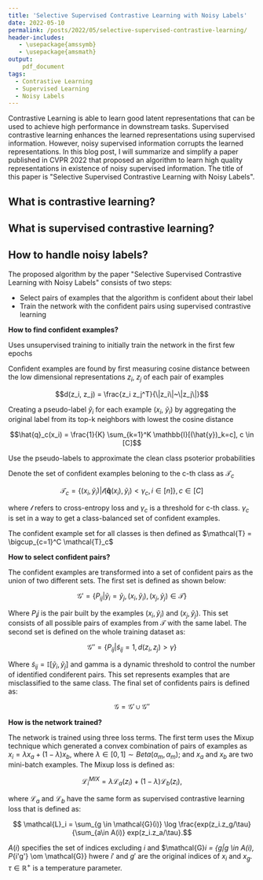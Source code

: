 ```yaml
---
title: 'Selective Supervised Contrastive Learning with Noisy Labels'
date: 2022-05-10
permalink: /posts/2022/05/selective-supervised-contrastive-learning/
header-includes:
   - \usepackage{amssymb}
   - \usepackage{amsmath}
output:
    pdf_document
tags:
  - Contrastive Learning
  - Supervised Learning
  - Noisy Labels
---
```


Contrastive Learning is able to learn good latent representations that can be used to achieve high performance in downstream tasks. Supervised contrastive learning enhances the learned representations using supervised information. However, noisy supervised information corrupts the learned representations. In this blog post, I will summarize and simplify a paper published in CVPR 2022 that proposed an algorithm to learn high quality representations in existence of noisy supervised information. The title of this paper is "Selective Supervised Contrastive Learning with Noisy Labels". 


What is contrastive learning?
------



What is supervised contrastive learning?
------



How to handle noisy labels?
------
The proposed algorithm by the paper "Selective Supervised Contrastive Learning with Noisy Labels" consists of two steps:

* Select pairs of examples that the algorithm is confident about their label
* Train the network with the confident pairs using supervised contrastive learning


**How to find confident examples?**

Uses unsupervised training to initially train the network in the first few epochs

Confident examples are found by first measuring cosine distance between the low dimensional representations $z_i$, $z_j$ of each pair of examples

$$d(z_i, z_j) = \frac{z_i z_j^T}{\|z_i\|~\|z_j\|}$$

Creating a pseudo-label $\hat{y}_i$ for each example ($x_i$, $\tilde{y}_i$) by aggregating the original label from its top-k neighbors with lowest the cosine distance

$$\hat{q}_c(x_i) = \frac{1}{K} \sum_{k=1}^K \mathbb{I}[(\hat{y})_k=c], c \in [C]$$

Use the pseudo-labels to approximate the clean class psoterior probabilities

Denote the set of confident examples beloning to the c-th class as $\mathcal{T}_c$

$$ \mathcal{T}_c = \{(x_i, \tilde{y}_i) | \mathcal{l}(\mathbf{\hat{q}}(x_i), \tilde{y}_i) < \gamma_c, i \in [n]\}, c \in [C]$$

where $\mathcal{l}$ refers to cross-entropy loss and $\gamma_c$ is a threshold for c-th class. $\gamma_c$ is set in a way to get a class-balanced set of confident examples.

The confident example set for all classes is then defined as $\mathcal{T} = \bigcup_{c=1}^C \mathcal{T}_c$


**How to select confident pairs?**


The confident examples are transformed into a set of confident pairs as the union of two different sets. The first set is defined as shown below:

$$\mathcal{G}' = \{P_{ij}| \tilde{y}_i = \tilde{y}_j, (x_i, \tilde{y}_i), (x_j, \tilde{y}_j) \in \mathcal{T}\}$$

Where $P_ij$ is the pair built by the examples $(x_i,\tilde{y}_i)$ and $(x_j, \tilde{y}_j)$. This set consists of all possible pairs of examples from $\mathcal{T}$ with the same label. The second set is defined on the whole training dataset as:

$$ \mathcal{G}'' = \{P_{ij} | \tilde{s}_{ij} = 1, d(z_i, z_j) > \gamma\}$$

Where $\tilde{s}_{ij} = \mathbb{I}[\tilde{y}_i, \tilde{y}_j]$ and gamma is a dynamic threshold to control the number of identified condiferent pairs. This set represents examples that are misclassified to the same class. The final set of confidents pairs is defined as:

$$\mathcal{G} = \mathcal{G}' \cup \mathcal{G}''$$

**How is the network trained?**

The network is trained using three loss terms. The first term uses the Mixup technique which generated a convex combination of pairs of examples as $x_i = \lambda x_a + (1-\lambda)x_b$, where $\lambda \in [0,1] \sim Beta(\alpha_m, \alpha_m)$; and $x_a$ and $x_b$ are two mini-batch examples. The Mixup loss is defined as:

$$ \mathcal{L}_i^{MIX} = \lambda \mathcal{L}_a(z_i) + (1-\lambda) \mathcal{L}_b(z_i),$$

where $\mathcal{L}_a$ and $\mathcal{L}_b$ have the same form as supervised contrastive learning loss that is defined as:

$$ \mathcal{L}_i = \sum_{g \in \mathcal{G}(i)} \log \frac{exp(z_i.z_g/\tau}{\sum_{a\in A(i)} exp(z_i.z_a/\tau}.$$

$A(i)$ specifies the set of indices excluding $i$ and $\mathcal{G}_i = \{g|g \in A(i), P_{i'g'} \om \mathcal{G}\} hwere $i'$ and $g'$ are the original indices of $x_i$ and $x_g$. $\tau \in \mathbb{R}^+$ is a temperature parameter. 








